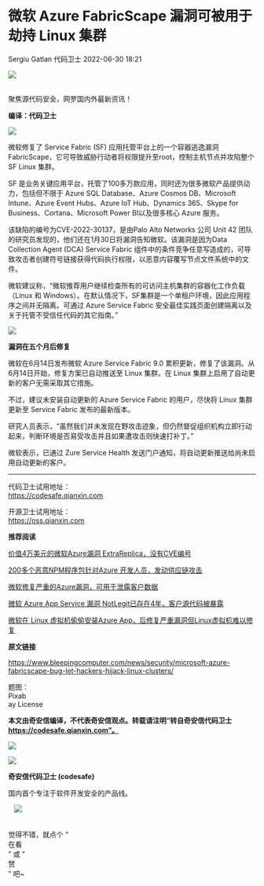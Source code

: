 #  微软 Azure FabricScape 漏洞可被用于劫持 Linux 集群   
Sergiu Gatlan  代码卫士   2022-06-30 18:21  
  
![](https://mmbiz.qpic.cn/mmbiz_gif/Az5ZsrEic9ot90z9etZLlU7OTaPOdibteeibJMMmbwc29aJlDOmUicibIRoLdcuEQjtHQ2qjVtZBt0M5eVbYoQzlHiaw/640?wx_fmt=gif "")  
  
   
聚焦源代码安全，网罗国内外最新资讯！  
  
**编译：代码卫士**  
  
![](https://mmbiz.qpic.cn/mmbiz_png/oBANLWYScMQ14gANfpzIJKovICjicY8CHGhRrZEXXuZoezDV6QX121O5SdXbHK3vKI45ZVv7xvequbrcmp1oia2w/640?wx_fmt=png "")  
  
  
微软修复了 Service Fabric (SF) 应用托管平台上的一个容器逃逸漏洞 FabricScape，它可导致威胁行动者将权限提升至root，控制主机节点并攻陷整个 SF Linux 集群。  
  
SF 是业务关键应用平台，托管了100多万款应用，同时还为很多微软产品提供动力，包括但不限于 Azure SQL Database、Azure Cosmos DB、Microsoft Intune、Azure Event Hubs、Azure IoT Hub、Dynamics 365、Skype for Business、Cortana、Microsoft Power BI以及很多核心 Azure 服务。  
  
该缺陷的编号为CVE-2022-30137，是由Palo Alto Networks 公司 Unit 42 团队的研究员发现的，他们还在1月30日将漏洞告知微软。该漏洞是因为Data Collection Agent (DCA) Service Fabric 组件中的条件竞争任意写造成的，可导致攻击者创建符号链接获得代码执行权限，以恶意内容覆写节点文件系统中的文件。  
  
微软建议称，“微软推荐用户继续检查所有的可访问主机集群的容器化工作负载（Linux 和 Windows）。在默认情况下，SF集群是一个单租户环境，因此应用程序之间并无隔离。可通过 Azure Service Fabric 安全最佳实践页面创建隔离以及关于托管不受信任代码的其它指南。”  
  
  
![](https://mmbiz.qpic.cn/mmbiz_png/oBANLWYScMQ14gANfpzIJKovICjicY8CHmRd1vic7b57w1B1XiaudfumIoJbbGTXOo6ZicxhJ8dvTFt6pNP5FvVQBw/640?wx_fmt=png "")  
  
**漏洞在五个月后修复**  
  
  
微软在6月14日发布微软 Azure Service Fabric 9.0 累积更新，修复了该漏洞。从6月14日开始，修复方案已自动推送至 Linux 集群。在 Linux 集群上启用了自动更新的客户无需采取其它措施。  
  
不过，建议未安装自动更新的 Azure Service Fabric 的用户，尽快将 Linux 集群更新至 Service Fabric 发布的最新版本。  
  
研究人员表示，“虽然我们并未发现在野攻击迹象，但仍然督促组织机构立即行动起来，判断环境是否易受攻击并且如果遭攻击则快速打补丁。”  
  
微软表示，已通过 Zure Service Health 发送门户通知，将自动更新推送给尚未启用自动更新的客户。  
  
****  
  
代码卫士试用地址：  
https://codesafe.qianxin.com  
  
开源卫士试用地址：  
https://oss.qianxin.com  
  
  
  
  
  
  
  
  
  
  
  
  
**推荐阅读**  
  
[价值4万美元的微软Azure漏洞 ExtraReplica，没有CVE编号](http://mp.weixin.qq.com/s?__biz=MzI2NTg4OTc5Nw==&mid=2247511627&idx=1&sn=8437c9d6450d98c727d653f1661b090c&chksm=ea949f21dde316375d993c85f24a29825426042f405f05a45d606e25b9d9520b8a6f34fec4d8&scene=21#wechat_redirect)  
  
  
[200多个恶意NPM程序包针对Azure 开发人员，发动供应链攻击](http://mp.weixin.qq.com/s?__biz=MzI2NTg4OTc5Nw==&mid=2247511070&idx=3&sn=a1f87fa84198504a6fd9c1d6d258152f&chksm=ea949d74dde314621963b38e7e1cb232355f633eff9cdb3e6d6989e764ee387af86886c7a87f&scene=21#wechat_redirect)  
  
  
[微软修复严重的Azure漏洞，可用于泄露客户数据](http://mp.weixin.qq.com/s?__biz=MzI2NTg4OTc5Nw==&mid=2247510812&idx=2&sn=fa2c2ed3bfc4be6140668dae37e6368f&chksm=ea949a76dde3136033500106ba611bf1696eb7578d687de4acff1e32a973fafe7c167c6e0e09&scene=21#wechat_redirect)  
  
  
[微软 Azure App Service 漏洞 NotLegit已存在4年，客户源代码被暴露](http://mp.weixin.qq.com/s?__biz=MzI2NTg4OTc5Nw==&mid=2247509831&idx=1&sn=a4427c171ef002981ea290ab81e24572&chksm=ea94962ddde31f3b3adeb35d9a53c4bb5c7f6bad04ce0e2b863b0b7202b86a8a7043c450e7b8&scene=21#wechat_redirect)  
  
  
[微软在 Linux 虚拟机偷偷安装Azure App，后修复严重漏洞但Linux虚拟机难以修复](http://mp.weixin.qq.com/s?__biz=MzI2NTg4OTc5Nw==&mid=2247507893&idx=1&sn=cefb593c11692ee3f342d9b62b7b0a57&chksm=ea94eedfdde367c91881b8cb4f1a6df580cad5473f0229907a438b507360a55692c73d304470&scene=21#wechat_redirect)  
  
  
  
  
  
**原文链接**  
  
https://www.bleepingcomputer.com/news/security/microsoft-azure-fabricscape-bug-let-hackers-hijack-linux-clusters/  
  
  
  
题图：  
Pixab  
ay License  
  
  
  
**本文由奇安信编译，不代表奇安信观点。转载请注明“转自奇安信代码卫士 https://codesafe.qianxin.com”。**  
  
  
  
  
![](https://mmbiz.qpic.cn/mmbiz_jpg/oBANLWYScMSf7nNLWrJL6dkJp7RB8Kl4zxU9ibnQjuvo4VoZ5ic9Q91K3WshWzqEybcroVEOQpgYfx1uYgwJhlFQ/640?wx_fmt=jpeg "")  
  
![](https://mmbiz.qpic.cn/mmbiz_jpg/oBANLWYScMSN5sfviaCuvYQccJZlrr64sRlvcbdWjDic9mPQ8mBBFDCKP6VibiaNE1kDVuoIOiaIVRoTjSsSftGC8gw/640?wx_fmt=jpeg "")  
  
**奇安信代码卫士 (codesafe)**  
  
国内首个专注于软件开发安全的产品线。  
  
   ![](https://mmbiz.qpic.cn/mmbiz_gif/oBANLWYScMQ5iciaeKS21icDIWSVd0M9zEhicFK0rbCJOrgpc09iaH6nvqvsIdckDfxH2K4tu9CvPJgSf7XhGHJwVyQ/640?wx_fmt=gif "")  
  
   
觉得不错，就点个 “  
在看  
” 或 "  
赞  
” 吧~  
